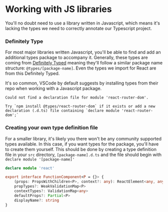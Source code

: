 # Working with JS libraries

You'll no doubt need to use a library written in Javascript, which means it's lacking the types we need to correctly annotate our Typescript project.

### Definitely Type

For most major libraries written Javascript, you'll be able to find and add an additional types package to accompany it. Generally, these types are coming from [Definitely Typed](https://github.com/DefinitelyTyped/DefinitelyTyped) meaning they'll follow a similar package name structure: `@types/[package-name]`. Even the types we import for React are from this Definitely Typed.

It's so common, VSCode by default suggests by installing types from their repo when working with a Javascript package.

```
Could not find a declaration file for module 'react-router-dom'.

Try `npm install @types/react-router-dom` if it exists or add a new declaration (.d.ts) file containing `declare module 'react-router-dom';`
```

### Creating your own type definition file

For a smaller library, it's likely you there won't be any community supported types available. In this case, if you want types for the package, you'll have to create them yourself. This should be done by creating a type definition file in your `src` directory, `[package-name].d.ts` and the file should begin with `declare module '[package-name]'`

```ts
declare module 'react'

export interface FunctionComponent<P = {}> {
    (props: PropsWithChildren<P>, context?: any): ReactElement<any, any> | null
    propTypes?: WeakValidationMap<P>
    contextTypes?: ValidationMap<any>
    defaultProps?: Partial<P>
    displayName?: string
}
```
